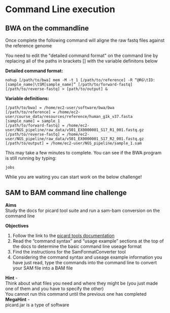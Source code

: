 # Command Line execution 
## BWA on the commandline

Once complete the following command will aligne the raw fastq files against the reference genome  

You need to edit the "detailed command format" on the command line by replacing all of the paths in brackets [] with the variable definitons below

**Detailed command format:**

    nohup [/path/to/bwa] mem -M -t 1 [/path/to/reference] -R “@RG\tID:[sample_name]\tSM[sample_name]” [/path/to/forward-fastq] [/path/to/reverse-fastq] > [path/to/output] &  

**Variable definitions:**

    [/path/to/bwa] = /home/ec2-user/software/bwa/bwa  
    [/path/to/reference] = /home/ec2-user/course_data/resources/reference/human_g1k_v37.fasta  
    [sample_name] = sample_1  
    [/path/to/forward-fastq] = /home/ec2-user/NGS_pipeline/raw_data/v501_EX0000001_S17_R1_001.fastq.gz  
    [/path/to/reverse-fastq] = /home/ec2-user/NGS_pipeline/raw_data/v501_EX0000001_S17_R2_001.fastq.gz  
    [/path/to/output] = /home/ec2-user/NGS_pipeline/sample_1.sam  

This may take a few minutes to complete. You can see if the BWA program is still running by typing:

    jobs

Whlie you are waiting you can start work on the below challenge!

## SAM to BAM command line challenge

**Aims**  
Study the docs for picard tool suite and run a sam-bam conversion on the command line 

**Objectives**  
1. Follow the link to the [picard tools documentation](https://broadinstitute.github.io/picard/command-line-overview.html "Picard tools overview")
2. Read the “command syntax” and “usage example” sections at the top of the docs to determine the basic command line useage format
3. Find the instructions for the SamFormatConverter tool
4. Considering the command syntax and useage example information you have just read, type the commands into the command line to convert your SAM file into a BAM file

**Hint** -  
Think about what files you need and where they might be (you just made one of them and you have to specify the other)  
You cannot run this command until the previous one has completed  
**MegaHint** -  
picard.jar is a type of software  
